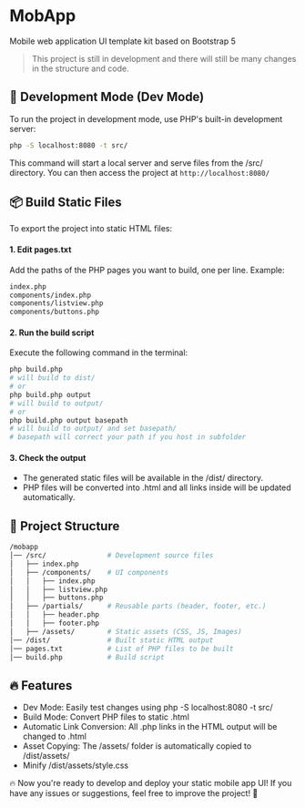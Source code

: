 # MobApp

Mobile web application UI template kit based on Bootstrap 5

> This project is still in development and there will still be many changes in the structure and code.


## 🚀 Development Mode (Dev Mode)

To run the project in development mode, use PHP's built-in development server:

```sh
php -S localhost:8080 -t src/
```

This command will start a local server and serve files from the /src/ directory.
You can then access the project at `http://localhost:8080/`

## 📦 Build Static Files

To export the project into static HTML files:

#### 1. Edit pages.txt

Add the paths of the PHP pages you want to build, one per line.
Example:

```bash
index.php
components/index.php
components/listview.php
components/buttons.php
```

#### 2. Run the build script

Execute the following command in the terminal:

```sh
php build.php
# will build to dist/
# or
php build.php output
# will build to output/
# or
php build.php output basepath
# will build to output/ and set basepath/
# basepath will correct your path if you host in subfolder 
```

#### 3. Check the output

- The generated static files will be available in the /dist/ directory.
- PHP files will be converted into .html and all links inside will be updated automatically.

## 📂 Project Structure

```bash
/mobapp
│── /src/               # Development source files
│   ├── index.php
│   ├── /components/    # UI components
│   │   ├── index.php
│   │   ├── listview.php
│   │   ├── buttons.php
│   ├── /partials/      # Reusable parts (header, footer, etc.)
│   │   ├── header.php
│   │   ├── footer.php
│   ├── /assets/        # Static assets (CSS, JS, Images)
│── /dist/              # Built static HTML output
│── pages.txt           # List of PHP files to be built
│── build.php           # Build script
```

## 🔥 Features

- Dev Mode: Easily test changes using php -S localhost:8080 -t src/
- Build Mode: Convert PHP files to static .html
- Automatic Link Conversion: All .php links in the HTML output will be changed to .html
- Asset Copying: The /assets/ folder is automatically copied to /dist/assets/
- Minify /dist/assets/style.css

🔥 Now you're ready to develop and deploy your static mobile app UI!
If you have any issues or suggestions, feel free to improve the project! 🚀

